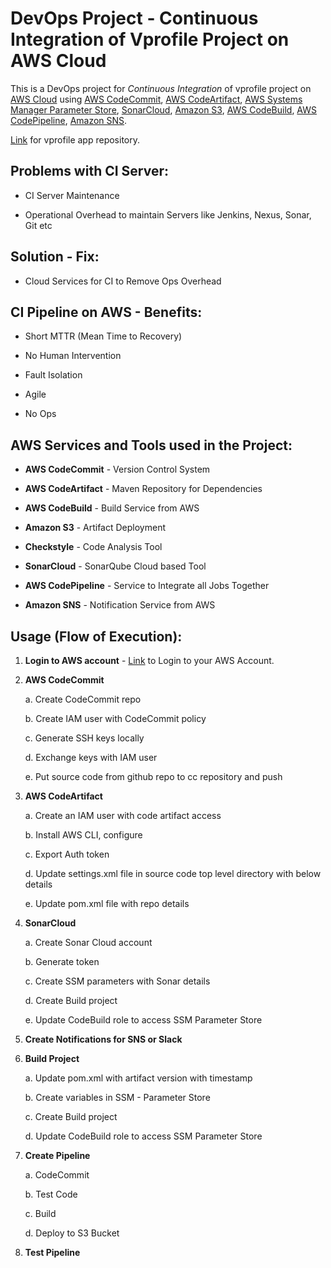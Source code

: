 # DevOps Project - Continuous Integration of Vprofile Project on AWS Cloud

This is a DevOps project for _Continuous Integration_ of vprofile project on [AWS Cloud](https://aws.amazon.com/) using [AWS CodeCommit](https://aws.amazon.com/codecommit/), [AWS CodeArtifact](https://aws.amazon.com/codeartifact/), [AWS Systems Manager Parameter Store](https://docs.aws.amazon.com/systems-manager/latest/userguide/systems-manager-parameter-store.html), [SonarCloud](https://www.sonarsource.com/products/sonarcloud/), [Amazon S3](https://aws.amazon.com/s3/), [AWS CodeBuild](https://aws.amazon.com/codebuild/), [AWS CodePipeline](https://aws.amazon.com/codepipeline/), [Amazon SNS](https://aws.amazon.com/sns/).

[Link](https://github.com/durrezahmed/vprofile-project-devops) for vprofile app repository.

## Problems with CI Server:

- CI Server Maintenance

- Operational Overhead to maintain Servers like Jenkins, Nexus, Sonar, Git etc

## Solution - Fix:

- Cloud Services for CI to Remove Ops Overhead

## CI Pipeline on AWS - Benefits:

- Short MTTR (Mean Time to Recovery)

- No Human Intervention

- Fault Isolation

- Agile

- No Ops

## AWS Services and Tools used in the Project:

- **AWS CodeCommit** - Version Control System

- **AWS CodeArtifact** - Maven Repository for Dependencies

- **AWS CodeBuild** - Build Service from AWS

- **Amazon S3** - Artifact Deployment

- **Checkstyle** - Code Analysis Tool

- **SonarCloud** - SonarQube Cloud based Tool

- **AWS CodePipeline** - Service to Integrate all Jobs Together

- **Amazon SNS** - Notification Service from AWS

## Usage (Flow of Execution):

1. **Login to AWS account** - [Link](https://aws.amazon.com/marketplace/management/signin) to Login to your AWS Account.

2. **AWS CodeCommit**

   a. Create CodeCommit repo

   b. Create IAM user with CodeCommit policy

   c. Generate SSH keys locally

   d. Exchange keys with IAM user

   e. Put source code from github repo to cc repository and push

3. **AWS CodeArtifact**

   a. Create an IAM user with code artifact access

   b. Install AWS CLI, configure

   c. Export Auth token

   d. Update settings.xml file in source code top level directory with below details

   e. Update pom.xml file with repo details

4. **SonarCloud**

   a. Create Sonar Cloud account

   b. Generate token

   c. Create SSM parameters with Sonar details

   d. Create Build project

   e. Update CodeBuild role to access SSM Parameter Store

5. **Create Notifications for SNS or Slack**

6. **Build Project**

   a. Update pom.xml with artifact version with timestamp

   b. Create variables in SSM - Parameter Store

   c. Create Build project

   d. Update CodeBuild role to access SSM Parameter Store

7. **Create Pipeline**

   a. CodeCommit

   b. Test Code

   c. Build

   d. Deploy to S3 Bucket

8. **Test Pipeline**
